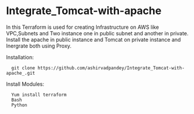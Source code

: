 # Integrate_Tomcat-with-apache

In this Terraform is used for creating Infrastructure on AWS like  VPC,Subnets and Two instance one in public subnet and another in private.
Install the apache in public instance and Tomcat on private instance and Inergrate both using Proxy.

  Installation:
    
      git clone https://github.com/ashirvadpandey/Integrate_Tomcat-with-apache_.git
  Install Modules:
    
      Yum install terraform 
      Bash 
      Python
